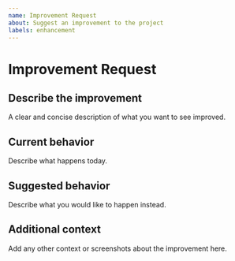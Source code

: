 ```yaml
---
name: Improvement Request
about: Suggest an improvement to the project
labels: enhancement
---
```


# Improvement Request

## Describe the improvement

A clear and concise description of what you want to see improved.

## Current behavior

Describe what happens today.

## Suggested behavior

Describe what you would like to happen instead.

## Additional context

Add any other context or screenshots about the improvement here.
